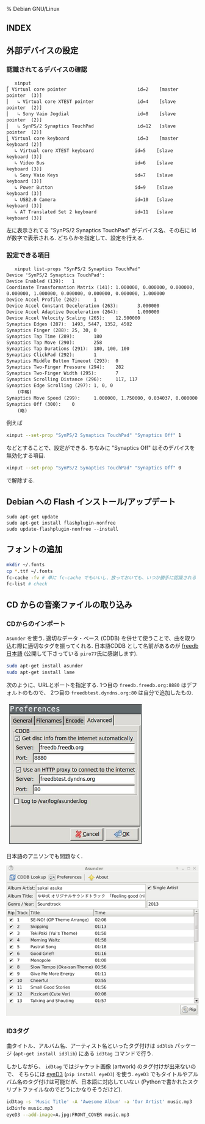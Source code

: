 % Debian GNU/Linux

## INDEX

<div id=toc></div>

## 外部デバイスの設定

### 認識されてるデバイスの確認

```
   xinput
⎡ Virtual core pointer                          id=2    [master pointer  (3)]
⎜   ↳ Virtual core XTEST pointer                id=4    [slave  pointer  (2)]
⎜   ↳ Sony Vaio Jogdial                         id=8    [slave  pointer  (2)]
⎜   ↳ SynPS/2 Synaptics TouchPad                id=12   [slave  pointer  (2)]
⎣ Virtual core keyboard                         id=3    [master keyboard (2)]
   ↳ Virtual core XTEST keyboard               id=5    [slave  keyboard (3)]
   ↳ Video Bus                                 id=6    [slave  keyboard (3)]
   ↳ Sony Vaio Keys                            id=7    [slave  keyboard (3)]
   ↳ Power Button                              id=9    [slave  keyboard (3)]
   ↳ USB2.0 Camera                             id=10   [slave  keyboard (3)]
   ↳ AT Translated Set 2 keyboard              id=11   [slave  keyboard (3)]
```

左に表示されてる "SynPS/2 Synaptics TouchPad" がデバイス名、その右に id が数字で表示される.
どちらかを指定して、設定を行える.

### 設定できる項目

```
   xinput list-props "SynPS/2 Synaptics TouchPad"
Device 'SynPS/2 Synaptics TouchPad':
Device Enabled (139):   1
Coordinate Transformation Matrix (141): 1.000000, 0.000000, 0.000000, 0.000000, 1.000000, 0.000000, 0.000000, 0.000000, 1.000000
Device Accel Profile (262):     1
Device Accel Constant Deceleration (263):       3.000000
Device Accel Adaptive Deceleration (264):       1.000000
Device Accel Velocity Scaling (265):    12.500000
Synaptics Edges (287):  1493, 5447, 1352, 4502
Synaptics Finger (288): 25, 30, 0
Synaptics Tap Time (289):       180
Synaptics Tap Move (290):       258
Synaptics Tap Durations (291):  180, 100, 100
Synaptics ClickPad (292):       1
Synaptics Middle Button Timeout (293):  0
Synaptics Two-Finger Pressure (294):    282
Synaptics Two-Finger Width (295):       7
Synaptics Scrolling Distance (296):     117, 117
Synaptics Edge Scrolling (297): 1, 0, 0
    (中略)
Synaptics Move Speed (299):     1.000000, 1.750000, 0.034037, 0.000000
Synaptics Off (300):    0
    (略)
```

例えば

```bash
xinput --set-prop "SynPS/2 Synaptics TouchPad" "Synaptics Off" 1
```

などとすることで、設定ができる.
ちなみに "Synaptics Off" はそのデバイスを無効化する項目.

```bash
xinput --set-prop "SynPS/2 Synaptics TouchPad" "Synaptics Off" 0
```

で解除する.

## Debian への Flash インストール/アップデート

```
sudo apt-get update
sudo apt-get install flashplugin-nonfree
sudo update-flashplugin-nonfree --install
```

## フォントの追加

```bash
mkdir ~/.fonts
cp *.ttf ~/.fonts
fc-cache -fv # 単に fc-cache でもいいし、放っておいても、いつか勝手に認識される
fc-list # check
```

## CD からの音楽ファイルの取り込み

### CDからのインポート

`Asunder` を使う.
適切なデータ・ベース (CDDB) を併せて使うことで、曲を取り込む際に適切なタグを振ってくれる.
日本語CDDB として名前があるのが [freedb 日本語](http://freedbtest.dyndns.org/)
(公開して下さっている `piro77`氏に感謝します).

```bash
sudo apt-get install asunder
sudo apt-get install lame
```

次のように、URLとポートを指定する.
1つ目の `freedb.freedb.org:8880` はデフォルトのもので、
2つ目の `freedbtest.dyndns.org:80` は自分で追加したもの.

![](img/asunder.2.jpg)

日本語のアニソンでも問題なく.

![](img/asunder.1.jpg)

### ID3タグ

曲タイトル、アルバム名、アーティスト名といったタグ付けは
`id3lib` パッケージ (`apt-get install id3lib`) にある
`id3tag` コマンドで行う.

しかしながら、
`id3tag` ではジャケット画像 (artwork) のタグ付けが出来ないので、
そちらには [eyeD3](http://eyed3.nicfit.net/#installation)
(`pip install eyeD3`) を使う.
`eyeD3` でもタイトルやアルバム名のタグ付けは可能だが、日本語に対応していない
(Pythonで書かれたスクリプトファイルなのでどうにかなりそうだけど).


```bash
id3tag -s 'Music Title' -A 'Awesome Album' -a 'Our Artist' music.mp3
id3info music.mp3
eyeD3 --add-image=A.jpg:FRONT_COVER music.mp3
```

